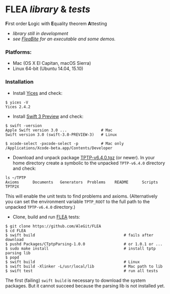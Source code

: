# FLEA *library* & *tests*
**F**irst order **L**ogic with **E**quality theorem **A**ttesting

- *library still in development*
- *see [FleaBite](https://AleGit/FleaBite) for an executable and some demos.*

### Platforms:
- Mac (OS X El Capitan, macOS Sierra)
- Linux 64-bit (Ubuntu 14.04, 15.10)

### Installation

- Install [Yices](http://yices.csl.sri.com) and check:
```
$ yices -V
Yices 2.4.2
```
- Install [Swift 3 Preview](https://swift.org/download/) and check:
```
$ swift -version                  
Apple Swift version 3.0 ...               # Mac
Swift version 3.0 (swift-3.0-PREVIEW-3)   # Linux

$ xcode-select -pxcode-select -p          # Mac only
/Applications/Xcode-beta.app/Contents/Developer
```

- Download and unpack package [TPTP-v6.4.0.tgz](http://www.cs.miami.edu/~tptp/) (or newer).
In your home directory create a symbolic to the unpacked `TPTP-v6.4.0` directory and check:
```
ls ~/TPTP
Axioms		Documents	Generators	Problems	README		Scripts		TPTP2X
```
This will enable the unit tests to find problems and axioms.
(Alternatively you can set the environment variable `TPTP_ROOT`
to the full path to the unpacked `TPTP-v6.4.0` directory.)
- Clone, build and run [FLEA](https://github.com/AleGit/FLEA) tests:
```
$ git clone https://github.com/AleGit/FLEA
$ cd FLEA
$ swift build                                       # fails after download
$ pushd Packages/CTptpParsing-1.0.0                 # or 1.0.1 or ...
$ sudo make install                                 # install tptp parsing lib
$ popd
$ swift build                                       # Linux
$ swift build -Xlinker -L/usr/local/lib             # Mac path to lib
$ swift test                                        # run all tests
```
The first (failing) `swift build` is necessary to download the system packages. But it cannot succeed because the parsing lib is not installed yet.
